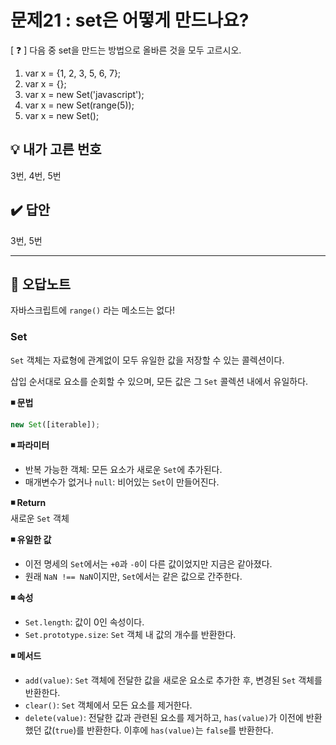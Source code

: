 # 문제21 : set은 어떻게 만드나요?

[ ❓ ] 다음 중 set을 만드는 방법으로 올바른 것을 모두 고르시오.

1. var x = {1, 2, 3, 5, 6, 7};
2. var x = {};
3. var x = new Set('javascript');
4. var x = new Set(range(5));
5. var x = new Set();


## 💡 내가 고른 번호 
3번, 4번, 5번

## ✔️ 답안
3번, 5번

---
## 📓 오답노트 
자바스크립트에 `range()` 라는 메소드는 없다! 

### Set 
`Set` 객체는 자료형에 관계없이 모두 유일한 값을 저장할 수 있는 콜렉션이다.    

삽입 순서대로 요소를 순회할 수 있으며, 모든 값은 그 `Set` 콜렉션 내에서 유일하다. 


**◾ 문법**
```js
new Set([iterable]);
```

**◾ 파라미터**
- 반복 가능한 객체: 모든 요소가 새로운 `Set`에 추가된다. 
- 매개변수가 없거나 `null`: 비어있는 `Set`이 만들어진다. 

**◾ Return**   
새로운 `Set` 객체 

**◾ 유일한 값**
- 이전 명세의 `Set`에서는 `+0`과 `-0`이 다른 값이었지만 지금은 같아졌다. 
- 원래 `NaN !== NaN`이지만, `Set`에서는 같은 값으로 간주한다. 


**◾ 속성**   
- `Set.length`: 값이 0인 속성이다. 
- `Set.prototype.size`: `Set` 객체 내 값의 개수를 반환한다. 


**◾ 메서드** 
- `add(value)`: `Set` 객체에 전달한 값을 새로운 요소로 추가한 후, 변경된 `Set` 객체를 반환한다. 
- `clear()`: `Set` 객체에서 모든 요소를 제거한다.
- `delete(value)`: 전달한 값과 관련된 요소를 제거하고, `has(value)`가 이전에 반환했던 값(`true`)를 반환한다. 이후에 `has(value)`는 `false`를 반환한다. 
